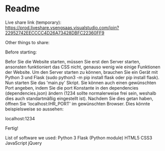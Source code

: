 # Readme
Live share link (temporary):
https://prod.liveshare.vsengsaas.visualstudio.com/join?22952742EECCCC4D26A73428DBFC22360FF9

Other things to share:


Before starting:

Befor Sie die Website starten, müssen Sie erst den Server starten, ansonsten funktioniert das
CSS nicht, genauso wenig wie einige Funktionen der Website. Um den Server starten zu können,
brauchen Sie ein Gerät mit Python 3 und Flask (sudo python3 -m pip install flask oder pip install flask). Nun starten Sie
das 'main.py' Skript. Sie können auch einen gewünschten Port angeben, indem Sie die
port Konstante in den dependencies (dependencies.json) ändern (1234 sollte normalerweise frei sein, weshalb dies auch standartmäßig eingestellt ist).
Nachdem Sie dies getan haben, öffnen Sie 'localhost:IHR_PORT' im gewünschten Browser. Dies könnte beispielsweise so aussehen:

localhost:1234

Fertig!


List of software we used:
Python 3
Flask (Python module)
HTML5
CSS3
JavaScript
jQuery
